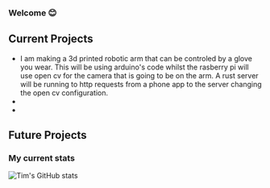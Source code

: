 ### Welcome 😊


## Current Projects
<ul>
    <li>I am making a 3d printed robotic arm that can be controled by a glove you wear. This will be using arduino's code whilst the rasberry pi will use open cv for the camera that is going to be on the arm. A rust server will be running to http requests from a phone app to the server changing the open cv configuration.<li>
    <li>
</ul>

## Future Projects





### My current stats
![Tim's GitHub stats](https://github-readme-stats.vercel.app/api?username=ecume&show_icons=true&theme=tokyonight)
